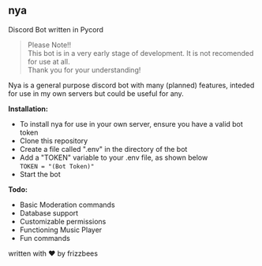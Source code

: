 ## nya
Discord Bot written in Pycord

> Please Note!!  
> This bot is in a very early stage of development. It is not recomended for use at all.  
> Thank you for your understanding!  

Nya is a general purpose discord bot with many (planned) features, inteded for use in my own servers but could be useful for any.  

**Installation:**  
-    To install nya for use in your own server, ensure you have a valid bot token
-    Clone this repository
-    Create a file called ".env" in the directory of the bot
-    Add a "TOKEN" variable to your .env file, as shown below  
    `TOKEN = "(Bot Token)"`
-    Start the bot

**Todo:**
-   Basic Moderation commands
-   Database support
-   Customizable permissions
-   Functioning Music Player
-   Fun commands  
  
written with ❤️ by frizzbees
